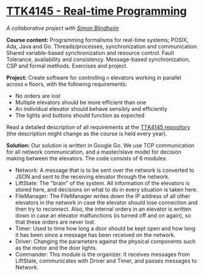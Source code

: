 # [TTK4145 - Real-time Programming](https://www.ntnu.edu/studies/courses/TTK4145)

*A collaborative project with [Simon Blindheim](https://github.com/simbli)*

**Course content:** Programming formalisms for real-time systems; POSIX, Ada, Java and Go. Threads/processes, synchronization and communication. Shared variable-based synchronization and resource control. Fault Tolerance, availability and consistency. Message-based synchronization, CSP and formal methods. Exercises and project.

**Project:** Create software for controlling `n` elevators working in parallel across `m` floors, with the following requirements:
- No orders are lost
- Multiple elevators should be more efficient than one
- An individual elevator should behave sensibly and efficiently
- The lights and buttons should function as expected

Read a detailed description of all requirements at the [TTK4145 repository](https://github.com/TTK4145/Project#elevator-project) (the description might change as the course is held every year).

**Solution:** Our solution is written in Google Go. We use TCP communication for all network communication, and a master/slave model for decision making between the elevators. The code consists of 6 modules:
- Network: A message that is to be sent over the network is converted to JSON and sent to the receiving elevator through the network.
- LiftState: The "brain" of the system. All information of the elevators is stored here, and decisions on what to do in every situation is taken here.
- FileManager: The FileManager writes down the IP address of all other elevators in the network in case the elevator should lose connection and then try to reconnect. Also, the internal orders in an elevator is written down in case an elevator malfunctions (is turned off and on again), so that these orders are never lost.
- Timer: Used to time how long a door should be kept open and how long it has been since a message has been received on the network.
- Driver: Changing the parameters against the physical components such as the motor and the door lights.
- Commander: This module is the organizer. It receives messages from LiftState, communicates with Driver and Timer, and passes messages to Network.
